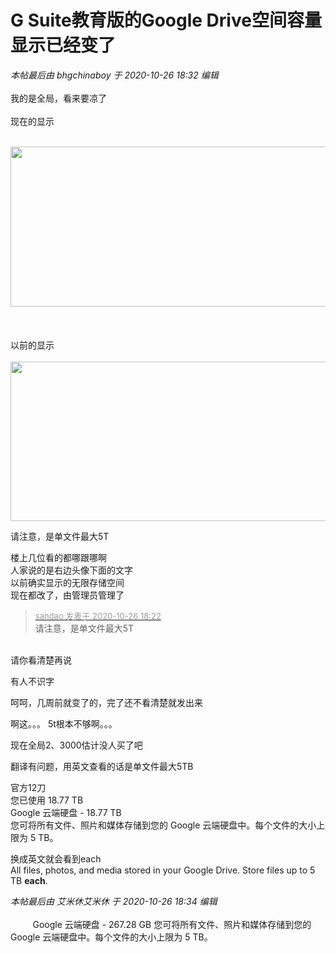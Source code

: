 # G Suite教育版的Google Drive空间容量显示已经变了


<i class="pstatus"> 本帖最后由 bhgchinaboy 于 2020-10-26 18:32 编辑 </i><br />
<br />
我的是全局，看来要凉了<br />
<br />
现在的显示<br />
<br />
<div align="center"><img id="aimg_iAlsu" onclick="zoom(this, this.src, 0, 0, 0)" class="zoom" width="600" height="256" src="https://s1.ax1x.com/2020/10/26/Buqma8.png" onmouseover="img_onmouseoverfunc(this)" onclick="zoom(this)" style="cursor:pointer" border="0" alt="" /></div><br />
<br />
<br />
以前的显示<br />
<br />
<div align="center"><img id="aimg_Ewx1X" onclick="zoom(this, this.src, 0, 0, 0)" class="zoom" width="600" height="255" src="https://s1.ax1x.com/2020/10/26/BuOGNT.png" onmouseover="img_onmouseoverfunc(this)" onclick="zoom(this)" style="cursor:pointer" border="0" alt="" /></div>

请注意，是单文件最大5T

楼上几位看的都哪跟哪啊<br />
人家说的是右边头像下面的文字<br />
以前确实显示的无限存储空间<br />
现在都改了，由管理员管理了

<div class="quote"><blockquote><font size="2"><a href="https://www.hostloc.com/forum.php?mod=redirect&amp;goto=findpost&amp;pid=9355320&amp;ptid=758678" target="_blank"><font color="#999999">sandao 发表于 2020-10-26 18:22</font></a></font><br />
请注意，是单文件最大5T</blockquote></div><br />
请你看清楚再说

有人不识字

呵呵，几周前就变了的，完了还不看清楚就发出来

啊这。。。 5t根本不够啊。。。

现在全局2、3000估计没人买了吧<img src="static/image/smiley/yct/016.gif" smilieid="51" border="0" alt="" />

翻译有问题，用英文查看的话是单文件最大5TB<img id="aimg_Qb3bJ" onclick="zoom(this, this.src, 0, 0, 0)" class="zoom" src="https://cdn.jsdelivr.net/gh/hishis/forum-master/public/images/patch.gif" onmouseover="img_onmouseoverfunc(this)" onload="thumbImg(this)" border="0" alt="" />

官方12刀<br />
您已使用 18.77 TB<br />
Google 云端硬盘 - 18.77 TB<br />
您可将所有文件、照片和媒体存储到您的 Google 云端硬盘中。每个文件的大小上限为 5 TB。

换成英文就会看到each<br />
All files, photos, and media stored in your Google Drive. Store files up to 5 TB <strong>each</strong>.<br />
<img id="aimg_eqq4G" onclick="zoom(this, this.src, 0, 0, 0)" class="zoom" src="https://image.yorunano.com/images/2020/10/26/a8daf482f4d061e7f5e1a3ec9126bb7b.png" onmouseover="img_onmouseoverfunc(this)" onload="thumbImg(this)" border="0" alt="" />

<i class="pstatus"> 本帖最后由 艾米休艾米休 于 2020-10-26 18:34 编辑 </i><br />
<br />
&nbsp; &nbsp; &nbsp; &nbsp;&nbsp;&nbsp;Google 云端硬盘 - 267.28 GB 您可将所有文件、照片和媒体存储到您的 Google 云端硬盘中。每个文件的大小上限为 5 TB。<br />
<img id="aimg_zxMcx" onclick="zoom(this, this.src, 0, 0, 0)" class="zoom" src="https://i.loli.net/2020/10/26/Mzmp5QnIjBVEJuG.jpg" onmouseover="img_onmouseoverfunc(this)" onload="thumbImg(this)" border="0" alt="" />
